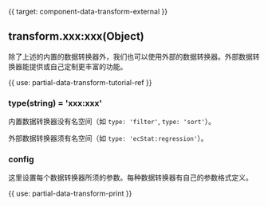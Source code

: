 {{ target: component-data-transform-external }}

## transform.xxx:xxx(Object)


除了上述的内置的数据转换器外，我们也可以使用外部的数据转换器。外部数据转换器能提供或自己定制更丰富的功能。

{{ use: partial-data-transform-tutorial-ref }}

### type(string) = 'xxx:xxx'

内置数据转换器没有名空间（如 `type: 'filter'`, `type: 'sort'`）。

外部数据转换器须有名空间（如 `type: 'ecStat:regression'`）。

### config

这里设置每个数据转换器所须的参数。每种数据转换器有自己的参数格式定义。


{{ use: partial-data-transform-print }}

